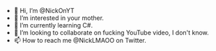 - 👋 Hi, I’m @NickOnYT
- 👀 I’m interested in your mother.
- 🌱 I’m currently learning C#.
- 💞️ I’m looking to collaborate on fucking YouTube video, I don't know.
- 📫 How to reach me @NickLMAOO on Twitter.

<!---
NickOnYT/NickOnYT is a ✨ special ✨ repository because its `README.md` (this file) appears on your GitHub profile.
You can click the Preview link to take a look at your changes.
--->

